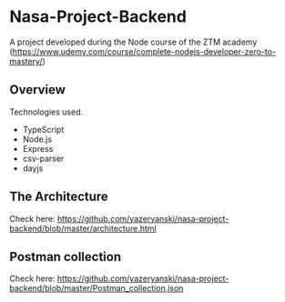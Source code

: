 # Nasa-Project-Backend
A project developed during the Node course of the ZTM academy (https://www.udemy.com/course/complete-nodejs-developer-zero-to-mastery/)

## Overview
Technologies used.
- TypeScript
- Node.js
- Express
- csv-parser
- dayjs

## The Architecture
Check here: https://github.com/yazeryanski/nasa-project-backend/blob/master/architecture.html

## Postman collection
Check here: https://github.com/yazeryanski/nasa-project-backend/blob/master/Postman_collection.json
